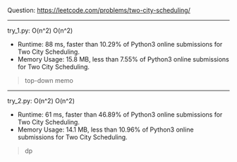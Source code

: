 Question: https://leetcode.com/problems/two-city-scheduling/

---

try_1.py: O(n^2) O(n^2)

* Runtime: 88 ms, faster than 10.29% of Python3 online submissions for Two City Scheduling.
* Memory Usage: 15.8 MB, less than 7.55% of Python3 online submissions for Two City Scheduling.

> top-down memo

---

try_2.py: O(n^2) O(n^2)

* Runtime: 61 ms, faster than 46.89% of Python3 online submissions for Two City Scheduling.
* Memory Usage: 14.1 MB, less than 10.96% of Python3 online submissions for Two City Scheduling.

> dp
